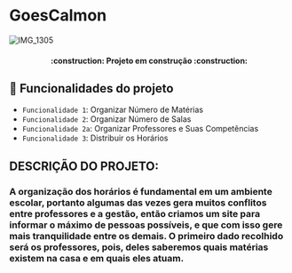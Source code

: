 # GoesCalmon

![IMG_1305](https://user-images.githubusercontent.com/132064264/235139197-1a5c9f57-a3c2-4b91-9b34-34e4d484c841.jpg)
<h4 align="center"> 
    :construction:  Projeto em construção  :construction:
</h4>

## :hammer: Funcionalidades do projeto

- `Funcionalidade 1`: Organizar Número de  Matérias 
- `Funcionalidade 2`: Organizar Número de Salas
- `Funcionalidade 2a`: Organizar Professores e Suas Competências 
- `Funcionalidade 3`: Distribuir os Horários 

## DESCRIÇÃO DO PROJETO:  
### A organização dos horários é fundamental em um ambiente escolar, portanto algumas das vezes gera muitos conflitos entre professores e a gestão, então criamos um site para informar o máximo de pessoas possíveis, e que com isso gere mais tranquilidade entre os demais. O primeiro dado recolhido será os professores, pois, deles saberemos quais matérias existem na casa e em quais eles atuam.

